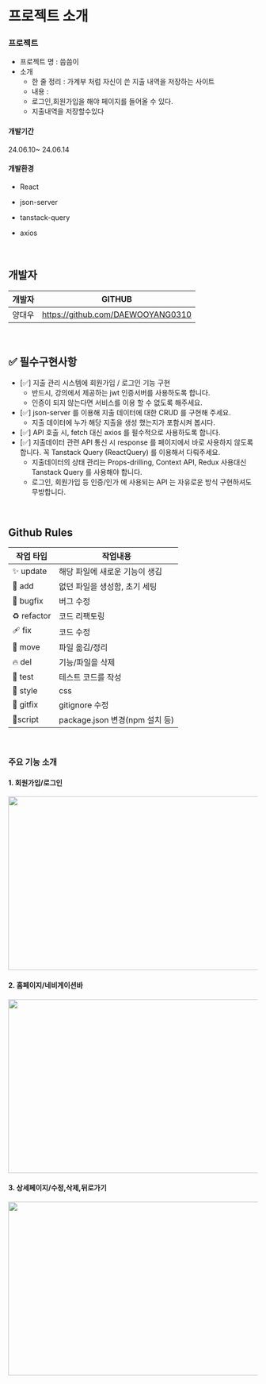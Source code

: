 # 프로젝트 소개

### 프로젝트

- 프로젝트 명 : 씀씀이
- 소개
  - 한 줄 정리 : 가계부 처럼 자신이 쓴 지출 내역을 저장하는 사이트
  - 내용 :
  - 로그인,회원가입을 해야 페이지를 들어올 수 있다.
  - 지출내역을 저장할수있다

#### 개발기간

24.06.10~ 24.06.14

#### 개발환경

- React
- json-server
- tanstack-query
- axios

  <br>

## 개발자

| 개발자 | GITHUB                            |
| ------ | --------------------------------- |
| 양대우 | https://github.com/DAEWOOYANG0310 |

<br>

## ✅ 필수구현사항

- [✅] 지출 관리 시스템에 회원가입 / 로그인 기능 구현
  - 반드시, 강의에서 제공하는 jwt 인증서버를 사용하도록 합니다.
  - 인증이 되지 않는다면 서비스를 이용 할 수 없도록 해주세요.
- [✅] json-server 를 이용해 지출 데이터에 대한 CRUD 를 구현해 주세요.
  - 지출 데이터에 누가 해당 지출을 생성 했는지가 포함시켜 봅시다.
- [✅] API 호출 시, fetch 대신 axios 를 필수적으로 사용하도록 합니다.
- [✅] 지출데이터 관련 API 통신 시 response 를 페이지에서 바로 사용하지 않도록 합니다. 꼭 Tanstack Query (ReactQuery) 를 이용해서 다뤄주세요.
  - 지출데이터의 상태 관리는 Props-drilling, Context API, Redux 사용대신 Tanstack Query 를 사용해야 합니다.
  - 로그인, 회원가입 등 인증/인가 에 사용되는 API 는 자유로운 방식 구현하셔도 무방합니다.

<br>

## Github Rules

| 작업 타입   | 작업내용                       |
| ----------- | ------------------------------ |
| ✨ update   | 해당 파일에 새로운 기능이 생김 |
| 🎉 add      | 없던 파일을 생성함, 초기 세팅  |
| 🐛 bugfix   | 버그 수정                      |
| ♻️ refactor | 코드 리팩토링                  |
| 🩹 fix      | 코드 수정                      |
| 🚚 move     | 파일 옮김/정리                 |
| 🔥 del      | 기능/파일을 삭제               |
| 🍻 test     | 테스트 코드를 작성             |
| 💄 style    | css                            |
| 🙈 gitfix   | gitignore 수정                 |
| 🔨script    | package.json 변경(npm 설치 등) |

<br>

### 주요 기능 소개

#### 1. 회원가입/로그인

<img src= "https://github.com/DAEWOOYANG0310/json-spending-project/assets/161686758/6909cccd-8a65-4bfe-84f1-f7c07a3d1270" width="680" height="350">

#### 2. 홈페이지/네비게이션바

<img src= "https://github.com/DAEWOOYANG0310/json-spending-project/assets/161686758/6f0df2a8-7411-46a7-873f-cbf4563b578b" width="680" height="350">

#### 3. 상세페이지/수정,삭제,뒤로가기

<img src= "https://github.com/DAEWOOYANG0310/json-spending-project/assets/161686758/98610058-9d43-47d8-90c2-6ab5e2100085" width="680" height="350">
